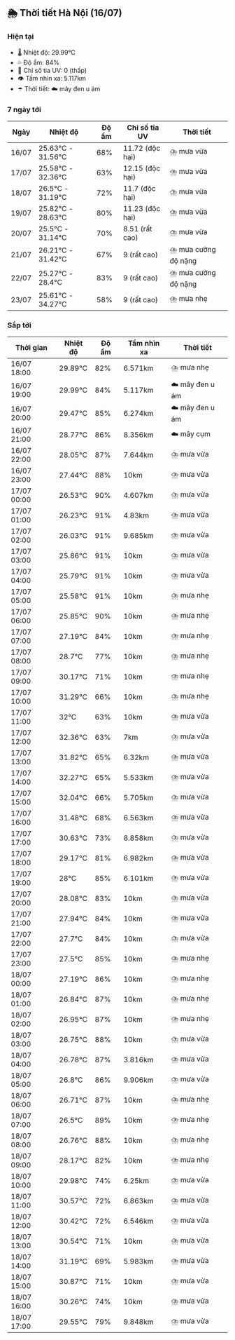 ## 🌦️ Thời tiết Hà Nội (16/07)

### Hiện tại

- 🌡️ Nhiệt độ: 29.99℃
- 💦 Độ ẩm: 84%
- 🌟 Chỉ số tia UV: 0 (thấp)
- 👁️ Tầm nhìn xa: 5.117km
- ☂️ Thời tiết: ☁️ mây đen u ám

### 7 ngày tới

| Ngày | Nhiệt độ | Độ ẩm | Chỉ số tia UV | Thời tiết |
| --- | --- | --- | --- | --- |
| 16/07 | 25.63℃ - 31.56℃ | 68% | 11.72 (độc hại) | ⛈️ mưa vừa |
| 17/07 | 25.58℃ - 32.36℃ | 63% | 12.15 (độc hại) | ⛈️ mưa vừa |
| 18/07 | 26.5℃ - 31.19℃ | 72% | 11.7 (độc hại) | ⛈️ mưa vừa |
| 19/07 | 25.82℃ - 28.63℃ | 80% | 11.23 (độc hại) | ⛈️ mưa vừa |
| 20/07 | 25.5℃ - 31.14℃ | 70% | 8.51 (rất cao) | ⛈️ mưa vừa |
| 21/07 | 26.21℃ - 31.42℃ | 67% | 9 (rất cao) | ⛈️ mưa cường độ nặng |
| 22/07 | 25.27℃ - 28.4℃ | 83% | 9 (rất cao) | ⛈️ mưa cường độ nặng |
| 23/07 | 25.61℃ - 34.27℃ | 58% | 9 (rất cao) | ⛈️ mưa nhẹ |

### Sắp tới

| Thời gian | Nhiệt độ | Độ ẩm | Tầm nhìn xa | Thời tiết |
| --- | --- | --- | --- | --- |
| 16/07 18:00 | 29.89℃ | 82% | 6.571km | ⛈️ mưa nhẹ |
| 16/07 19:00 | 29.99℃ | 84% | 5.117km | ☁️ mây đen u ám |
| 16/07 20:00 | 29.47℃ | 85% | 6.274km | ☁️ mây đen u ám |
| 16/07 21:00 | 28.77℃ | 86% | 8.356km | ☁️ mây cụm |
| 16/07 22:00 | 28.05℃ | 87% | 7.644km | ⛈️ mưa vừa |
| 16/07 23:00 | 27.44℃ | 88% | 10km | ⛈️ mưa vừa |
| 17/07 00:00 | 26.53℃ | 90% | 4.607km | ⛈️ mưa vừa |
| 17/07 01:00 | 26.23℃ | 91% | 4.83km | ⛈️ mưa vừa |
| 17/07 02:00 | 26.03℃ | 91% | 9.685km | ⛈️ mưa vừa |
| 17/07 03:00 | 25.86℃ | 91% | 10km | ⛈️ mưa vừa |
| 17/07 04:00 | 25.79℃ | 91% | 10km | ⛈️ mưa vừa |
| 17/07 05:00 | 25.58℃ | 91% | 10km | ⛈️ mưa nhẹ |
| 17/07 06:00 | 25.85℃ | 90% | 10km | ⛈️ mưa nhẹ |
| 17/07 07:00 | 27.19℃ | 84% | 10km | ⛈️ mưa nhẹ |
| 17/07 08:00 | 28.7℃ | 77% | 10km | ⛈️ mưa nhẹ |
| 17/07 09:00 | 30.17℃ | 71% | 10km | ⛈️ mưa nhẹ |
| 17/07 10:00 | 31.29℃ | 66% | 10km | ⛈️ mưa nhẹ |
| 17/07 11:00 | 32℃ | 63% | 10km | ⛈️ mưa vừa |
| 17/07 12:00 | 32.36℃ | 63% | 7km | ⛈️ mưa vừa |
| 17/07 13:00 | 31.82℃ | 65% | 6.32km | ⛈️ mưa vừa |
| 17/07 14:00 | 32.27℃ | 65% | 5.533km | ⛈️ mưa vừa |
| 17/07 15:00 | 32.04℃ | 66% | 5.705km | ⛈️ mưa vừa |
| 17/07 16:00 | 31.48℃ | 68% | 6.563km | ⛈️ mưa vừa |
| 17/07 17:00 | 30.63℃ | 73% | 8.858km | ⛈️ mưa vừa |
| 17/07 18:00 | 29.17℃ | 81% | 6.982km | ⛈️ mưa vừa |
| 17/07 19:00 | 28℃ | 85% | 6.101km | ⛈️ mưa vừa |
| 17/07 20:00 | 28.08℃ | 83% | 10km | ⛈️ mưa vừa |
| 17/07 21:00 | 27.94℃ | 84% | 10km | ⛈️ mưa vừa |
| 17/07 22:00 | 27.7℃ | 84% | 10km | ⛈️ mưa vừa |
| 17/07 23:00 | 27.5℃ | 85% | 10km | ⛈️ mưa nhẹ |
| 18/07 00:00 | 27.19℃ | 86% | 10km | ⛈️ mưa nhẹ |
| 18/07 01:00 | 26.84℃ | 87% | 10km | ⛈️ mưa nhẹ |
| 18/07 02:00 | 26.95℃ | 87% | 10km | ⛈️ mưa nhẹ |
| 18/07 03:00 | 26.75℃ | 88% | 10km | ⛈️ mưa vừa |
| 18/07 04:00 | 26.78℃ | 87% | 3.816km | ⛈️ mưa vừa |
| 18/07 05:00 | 26.8℃ | 86% | 9.906km | ⛈️ mưa vừa |
| 18/07 06:00 | 26.71℃ | 87% | 10km | ⛈️ mưa nhẹ |
| 18/07 07:00 | 26.5℃ | 89% | 10km | ⛈️ mưa nhẹ |
| 18/07 08:00 | 26.76℃ | 88% | 10km | ⛈️ mưa nhẹ |
| 18/07 09:00 | 28.17℃ | 82% | 10km | ⛈️ mưa nhẹ |
| 18/07 10:00 | 29.98℃ | 74% | 6.25km | ⛈️ mưa vừa |
| 18/07 11:00 | 30.57℃ | 72% | 6.863km | ⛈️ mưa vừa |
| 18/07 12:00 | 30.42℃ | 72% | 6.546km | ⛈️ mưa vừa |
| 18/07 13:00 | 30.54℃ | 71% | 10km | ⛈️ mưa vừa |
| 18/07 14:00 | 31.19℃ | 69% | 5.983km | ⛈️ mưa vừa |
| 18/07 15:00 | 30.87℃ | 71% | 10km | ⛈️ mưa vừa |
| 18/07 16:00 | 30.26℃ | 74% | 10km | ⛈️ mưa vừa |
| 18/07 17:00 | 29.55℃ | 79% | 9.848km | ⛈️ mưa vừa |
